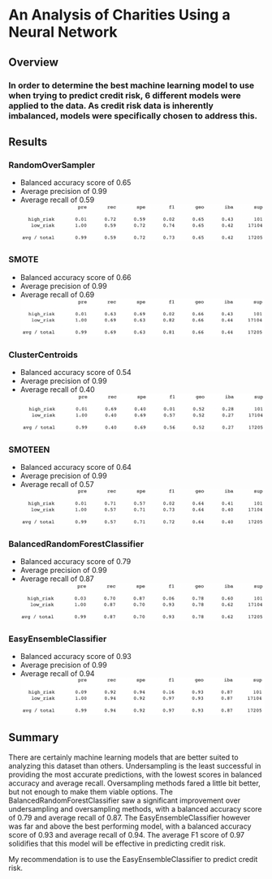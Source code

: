 # An Analysis of Charities Using a Neural Network
## Overview
### In order to determine the best machine learning model to use when trying to predict credit risk, 6 different models were applied to the data. As credit risk data is inherently imbalanced, models were specifically chosen to address this.
## Results
### RandomOverSampler
* Balanced accuracy score of 0.65
* Average precision of 0.99
* Average recall of 0.59
![RandomOverSampler](https://github.com/NickBaldassarre/Credit_Risk_Analysis/blob/71e39cafddc87e1148ac12806955288ed2ffda36/Resources/RandomOverSampler.png)
### SMOTE
* Balanced accuracy score of 0.66
* Average precision of 0.99
* Average recall of 0.69
![SMOTE](https://github.com/NickBaldassarre/Credit_Risk_Analysis/blob/71e39cafddc87e1148ac12806955288ed2ffda36/Resources/SMOTE.png)
### ClusterCentroids
* Balanced accuracy score of 0.54
* Average precision of 0.99
* Average recall of 0.40
![ClusterCentroids](https://github.com/NickBaldassarre/Credit_Risk_Analysis/blob/71e39cafddc87e1148ac12806955288ed2ffda36/Resources/ClusterCentroids.png)
### SMOTEEN
* Balanced accuracy score of 0.64
* Average precision of 0.99
* Average recall of 0.57
![SMOTEEN](https://github.com/NickBaldassarre/Credit_Risk_Analysis/blob/71e39cafddc87e1148ac12806955288ed2ffda36/Resources/SMOTEEN.png)
### BalancedRandomForestClassifier
* Balanced accuracy score of 0.79
* Average precision of 0.99
* Average recall of 0.87
![BalancedRandomForestClassifier](https://github.com/NickBaldassarre/Credit_Risk_Analysis/blob/71e39cafddc87e1148ac12806955288ed2ffda36/Resources/BalancedRandomForestClassifier.png)
### EasyEnsembleClassifier
* Balanced accuracy score of 0.93
* Average precision of 0.99
* Average recall of 0.94
![EasyEnsembleClassifier](https://github.com/NickBaldassarre/Credit_Risk_Analysis/blob/71e39cafddc87e1148ac12806955288ed2ffda36/Resources/EasyEnsembleClassifier.png)
## Summary
There are certainly machine learning models that are better suited to analyzing this dataset than others. Undersampling is the least successful in providing the most accurate predictions, with the lowest scores in balanced accuracy and average recall. Oversampling methods fared a little bit better, but not enough to make them viable options. The BalancedRandomForestClassifier saw a significant improvement over undersampling and oversampling methods, with a balanced accuracy score of 0.79 and average recall of 0.87. The EasyEnsembleClassifier however was far and above the best performing model, with a balanced accuracy score of 0.93 and average recall of 0.94. The average F1 score of 0.97 solidifies that this model will be effective in predicting credit risk.

My recommendation is to use the EasyEnsembleClassifier to predict credit risk. 
